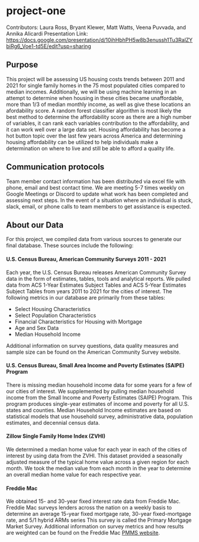 # project-one
Contributors: Laura Ross, Bryant Klewer, Matt Watts, Veena Puvvada, and Annika Alicardi
Presentation Link: https://docs.google.com/presentation/d/10ihHbhPH5w8b3enussh1Tu3RalZYbiRg6_Voe1-td5E/edit?usp=sharing

## Purpose
This project will be assessing US housing costs trends between 2011 and 2021 for single family homes in the 75 most populated cities compared to median incomes. Additionally, we will be using machine learning in an attempt to determine when housing in these cities became unaffordable, more than 1/3 of median monthly income, as well as give these locations an afordability score. A random forest classifier algorithm is most likely the best method to determine the affordability score as there are a high number of variables, it can rank each variables contribution to the affordability, and it can work well over a large data set. Housing affordability has become a hot button topic over the last few years across America and determining housing affordability can be utilized to help individuals make a determination on where to live and still be able to afford a quality life.

## Communication protocols
Team member contact information has been distributed via excel file with phone, email and best contact time. We are meeting 5-7 times weekly on Google Meetings or Discord to update what work has been completed and assessing next steps. In the event of a situation where an individual is stuck, slack, email, or phone calls to team members to get assistance is expected. 

## About our Data
For this project, we compiled data from various sources to generate our final database. These sources include the following:
#### U.S. Census Bureau, American Community Surveys 2011 - 2021
Each year, the U.S. Census Bureau releases American Community Survey data in the form of estimates, tables, tools and analytical reports. We pulled data from ACS 1-Year Estimates Subject Tables and ACS 5-Year Estimates Subject Tables from years 2011 to 2021 for the cities of interest. The following metrics in our database are primarily from these tables:
* Select Housing Characteristics
* Select Population Characteristics
* Financial Characteristics for Housing with Mortgage
* Age and Sex Data
* Median Household Income

Additional information on survey questions, data quality measures and sample size can be found on the American Community Survey website. 

#### U.S. Census Bureau, Small Area Income and Poverty Estimates (SAIPE) Program
There is missing median household income data for some years for a few of our cities of interest. We supplemented by pulling median household income from the Small Income and Poverty Estimates (SAIPE) Program. This program produces single-year estimates of income and poverty for all U.S. states and counties. Median Household Income estimates are based on statistical models that use household survey, administrative data, population estimates, and decennial census data. 

#### Zillow Single Family Home Index (ZVHI)
We determined a median home value for each year in each of the cities of interest by using data from the ZVHI. This dataset provided a seasonally adjusted measure of the typical home value across a given region for each month. We took the median value from each month in the year to determine an overall median home value for each respective year.  

#### Freddie Mac
We obtained 15- and 30-year fixed interest rate data from Freddie Mac. Freddie Mac surveys lenders across the nation on a weekly basis to determine an average 15-year fixed mortgage rate, 30-year fixed-mortgage rate, and 5/1 hybrid ARMs series This survey is called the Primary Mortgage Market Survey. Additional information on survey metrics and how results are weighted can be found on the Freddie Mac [PMMS website](https://www.freddiemac.com/pmms). 
